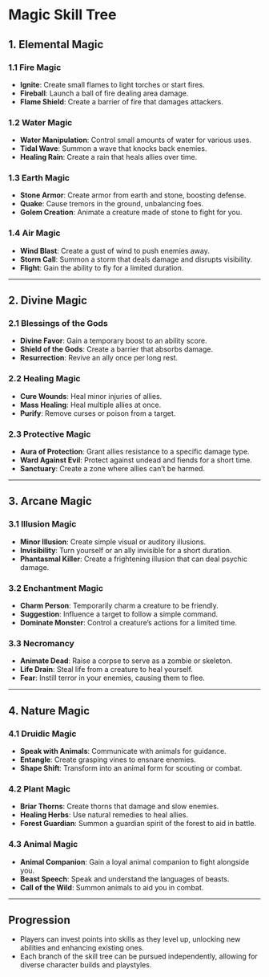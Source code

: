 # Magic Skill Tree

## 1. Elemental Magic
### **1.1 Fire Magic**
- **Ignite**: Create small flames to light torches or start fires.
- **Fireball**: Launch a ball of fire dealing area damage.
- **Flame Shield**: Create a barrier of fire that damages attackers.

### **1.2 Water Magic**
- **Water Manipulation**: Control small amounts of water for various uses.
- **Tidal Wave**: Summon a wave that knocks back enemies.
- **Healing Rain**: Create a rain that heals allies over time.

### **1.3 Earth Magic**
- **Stone Armor**: Create armor from earth and stone, boosting defense.
- **Quake**: Cause tremors in the ground, unbalancing foes.
- **Golem Creation**: Animate a creature made of stone to fight for you.

### **1.4 Air Magic**
- **Wind Blast**: Create a gust of wind to push enemies away.
- **Storm Call**: Summon a storm that deals damage and disrupts visibility.
- **Flight**: Gain the ability to fly for a limited duration.

---

## 2. Divine Magic
### **2.1 Blessings of the Gods**
- **Divine Favor**: Gain a temporary boost to an ability score.
- **Shield of the Gods**: Create a barrier that absorbs damage.
- **Resurrection**: Revive an ally once per long rest.

### **2.2 Healing Magic**
- **Cure Wounds**: Heal minor injuries of allies.
- **Mass Healing**: Heal multiple allies at once.
- **Purify**: Remove curses or poison from a target.

### **2.3 Protective Magic**
- **Aura of Protection**: Grant allies resistance to a specific damage type.
- **Ward Against Evil**: Protect against undead and fiends for a short time.
- **Sanctuary**: Create a zone where allies can’t be harmed.

---

## 3. Arcane Magic
### **3.1 Illusion Magic**
- **Minor Illusion**: Create simple visual or auditory illusions.
- **Invisibility**: Turn yourself or an ally invisible for a short duration.
- **Phantasmal Killer**: Create a frightening illusion that can deal psychic damage.

### **3.2 Enchantment Magic**
- **Charm Person**: Temporarily charm a creature to be friendly.
- **Suggestion**: Influence a target to follow a simple command.
- **Dominate Monster**: Control a creature’s actions for a limited time.

### **3.3 Necromancy**
- **Animate Dead**: Raise a corpse to serve as a zombie or skeleton.
- **Life Drain**: Steal life from a creature to heal yourself.
- **Fear**: Instill terror in your enemies, causing them to flee.

---

## 4. Nature Magic
### **4.1 Druidic Magic**
- **Speak with Animals**: Communicate with animals for guidance.
- **Entangle**: Create grasping vines to ensnare enemies.
- **Shape Shift**: Transform into an animal form for scouting or combat.

### **4.2 Plant Magic**
- **Briar Thorns**: Create thorns that damage and slow enemies.
- **Healing Herbs**: Use natural remedies to heal allies.
- **Forest Guardian**: Summon a guardian spirit of the forest to aid in battle.

### **4.3 Animal Magic**
- **Animal Companion**: Gain a loyal animal companion to fight alongside you.
- **Beast Speech**: Speak and understand the languages of beasts.
- **Call of the Wild**: Summon animals to aid you in combat.

---

## Progression
- Players can invest points into skills as they level up, unlocking new abilities and enhancing existing ones.
- Each branch of the skill tree can be pursued independently, allowing for diverse character builds and playstyles.


